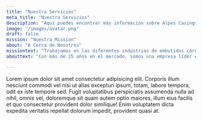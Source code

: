 ```yaml
---
title: "Nuestra Servicios"
meta_title: "Nuestra Servicios"
description: "Aquí puedes encontrar más información sobre Alpes Casings."
image: "/images/avatar.png"
draft: false
mission: "Nuestra Mission"
about: "A Cerca de Nosotros"
missiontext: "Trabajamos en las diferentes industrias de embutidos cárnicos, así como la de carnes frescas y de quesos para que los productos terminados, superen las expectativas visuales de sabor y calidad de los consumidores."
abouttext: "Con más de 25 años en el mercado, somos una empresa líder en la venta de mallas ahumadas, mallas condimentadas, mallas saborizadas y redes elásticas para la producción de embutidos, jamones y quesos."

---
```


Lorem ipsum dolor sit amet consectetur adipisicing elit. Corporis illum nesciunt commodi vel nisi ut alias excepturi ipsum, totam, labore tempora, odit ex iste tempore sed. Fugit voluptatibus perspiciatis assumenda nulla ad nihil, omnis vel, doloremque sit quam autem optio maiores, illum eius facilis et quo consectetur provident dolor similique! Enim voluptatem dicta expedita veritatis repellat dolorum impedit, provident quasi at.
